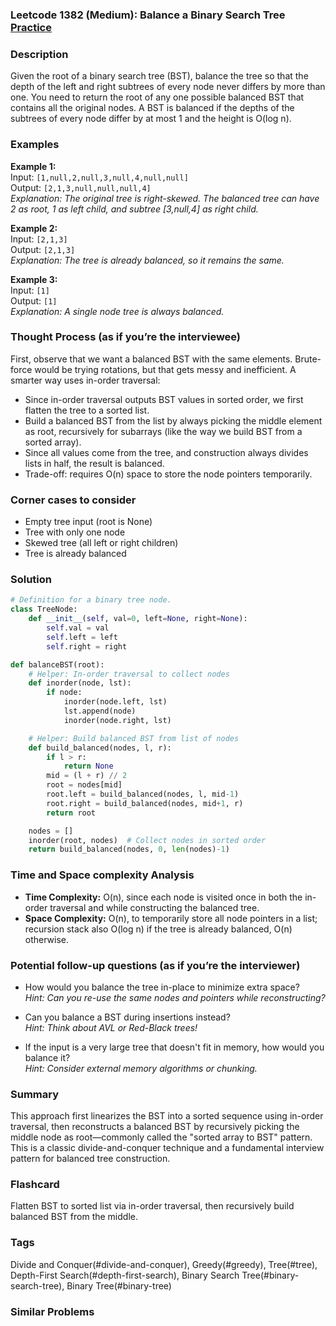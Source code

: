### Leetcode 1382 (Medium): Balance a Binary Search Tree [Practice](https://leetcode.com/problems/balance-a-binary-search-tree)

### Description  
Given the root of a binary search tree (BST), balance the tree so that the depth of the left and right subtrees of every node never differs by more than one. You need to return the root of any one possible balanced BST that contains all the original nodes. A BST is balanced if the depths of the subtrees of every node differ by at most 1 and the height is O(log n).

### Examples  

**Example 1:**  
Input: `[1,null,2,null,3,null,4,null,null]`  
Output: `[2,1,3,null,null,null,4]`  
*Explanation: The original tree is right-skewed. The balanced tree can have 2 as root, 1 as left child, and subtree [3,null,4] as right child.*

**Example 2:**  
Input: `[2,1,3]`  
Output: `[2,1,3]`  
*Explanation: The tree is already balanced, so it remains the same.*

**Example 3:**  
Input: `[1]`  
Output: `[1]`  
*Explanation: A single node tree is always balanced.*

### Thought Process (as if you’re the interviewee)  
First, observe that we want a balanced BST with the same elements. Brute-force would be trying rotations, but that gets messy and inefficient. 
A smarter way uses in-order traversal:
- Since in-order traversal outputs BST values in sorted order, we first flatten the tree to a sorted list.
- Build a balanced BST from the list by always picking the middle element as root, recursively for subarrays (like the way we build BST from a sorted array).
- Since all values come from the tree, and construction always divides lists in half, the result is balanced.
- Trade-off: requires O(n) space to store the node pointers temporarily.

### Corner cases to consider  
- Empty tree input (root is None)
- Tree with only one node
- Skewed tree (all left or right children)
- Tree is already balanced

### Solution

```python
# Definition for a binary tree node.
class TreeNode:
    def __init__(self, val=0, left=None, right=None):
        self.val = val
        self.left = left
        self.right = right

def balanceBST(root):
    # Helper: In-order traversal to collect nodes
    def inorder(node, lst):
        if node:
            inorder(node.left, lst)
            lst.append(node)
            inorder(node.right, lst)

    # Helper: Build balanced BST from list of nodes
    def build_balanced(nodes, l, r):
        if l > r:
            return None
        mid = (l + r) // 2
        root = nodes[mid]
        root.left = build_balanced(nodes, l, mid-1)
        root.right = build_balanced(nodes, mid+1, r)
        return root

    nodes = []
    inorder(root, nodes)  # Collect nodes in sorted order
    return build_balanced(nodes, 0, len(nodes)-1)
```

### Time and Space complexity Analysis  

- **Time Complexity:** O(n), since each node is visited once in both the in-order traversal and while constructing the balanced tree.
- **Space Complexity:** O(n), to temporarily store all node pointers in a list; recursion stack also O(log n) if the tree is already balanced, O(n) otherwise.


### Potential follow-up questions (as if you’re the interviewer)  

- How would you balance the tree in-place to minimize extra space?  
  *Hint: Can you re-use the same nodes and pointers while reconstructing?*

- Can you balance a BST during insertions instead?  
  *Hint: Think about AVL or Red-Black trees!*

- If the input is a very large tree that doesn't fit in memory, how would you balance it?  
  *Hint: Consider external memory algorithms or chunking.*

### Summary
This approach first linearizes the BST into a sorted sequence using in-order traversal, then reconstructs a balanced BST by recursively picking the middle node as root—commonly called the "sorted array to BST" pattern. This is a classic divide-and-conquer technique and a fundamental interview pattern for balanced tree construction.


### Flashcard
Flatten BST to sorted list via in-order traversal, then recursively build balanced BST from the middle.

### Tags
Divide and Conquer(#divide-and-conquer), Greedy(#greedy), Tree(#tree), Depth-First Search(#depth-first-search), Binary Search Tree(#binary-search-tree), Binary Tree(#binary-tree)

### Similar Problems
